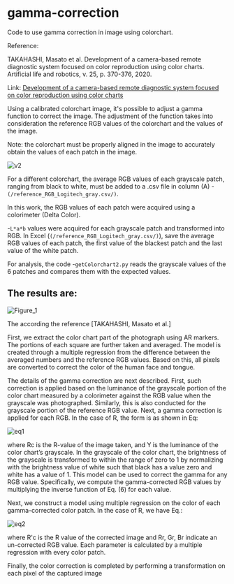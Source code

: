 # gamma-correction

Code to use gamma correction in image using colorchart.

Reference:

TAKAHASHI, Masato et al. Development of a camera-based remote diagnostic system focused on color reproduction using color charts. Artificial life and robotics, v. 25, p. 370-376, 2020.

Link: [Development of a camera-based remote diagnostic system focused on color reproduction using color charts](https://www.ncbi.nlm.nih.gov/pmc/articles/PMC7372208/)

Using a calibrated colorchart image, it's possible to adjust a gamma function to correct the image. The adjustment of the function takes into consideration the reference RGB values of the colorchart and the values of the image.

Note: the colorchart must be properly aligned in the image to accurately obtain the values of each patch in the image.

![v2](https://github.com/Photobiomedical-Instrumentation-Group/gamma-correction/assets/32850913/9f1a183e-3902-4aad-9a56-a5d022d66b24)


For a different colorchart, the average RGB values of each grayscale patch, ranging from black to white, must be added to a .csv file in column (A) -`(/reference_RGB_Logitech_gray.csv/)`.

In this work, the RGB values of each patch were acquired using a colorimeter (Delta Color). 

-`L*a*b` values were acquired for each grayscale patch and transformed into RGB.
In Excel (`(/reference_RGB_Logitech_gray.csv/)`), save the average RGB values of each patch, the first value of the blackest patch and the last value of the white patch.

For analysis, the code -`getColorchart2.py` reads the grayscale values of the 6 patches and compares them with the expected values.

## The results are:

![Figure_1](https://github.com/Photobiomedical-Instrumentation-Group/gamma-correction/assets/32850913/7af1f87b-3e88-4c3a-9389-c3f42e37b599)


The according the reference [TAKAHASHI, Masato et al.]

First, we extract the color chart part of the photograph using AR markers. The portions of each square are further taken and averaged. The model is created through a multiple regression from the difference between the averaged numbers and the reference RGB values. Based on this, all pixels are converted to correct the color of the human face and tongue.

The details of the gamma correction are next described. First, such correction is applied based on the luminance of the grayscale portion of the color chart measured by a colorimeter against the RGB value when the grayscale was photographed. Similarly, this is also conducted for the grayscale portion of the reference RGB value. Next, a gamma correction is applied for each RGB. In the case of R, the form is as shown in Eq:


![eq1](https://github.com/Photobiomedical-Instrumentation-Group/gamma-correction/assets/32850913/49261cd3-c92b-4a1b-b774-36e08afbf8bb)


where Rc is the R-value of the image taken, and Y is the luminance of the color chart’s grayscale. In the grayscale of the color chart, the brightness of the grayscale is transformed to within the range of zero to 1 by normalizing with the brightness value of white such that black has a value zero and white has a value of 1. This model can be used to correct the gamma for any RGB value. Specifically, we compute the gamma-corrected RGB values by multiplying the inverse function of Eq. (6) for each value.

Next, we construct a model using multiple regression on the color of each gamma-corrected color patch. In the case of R, we have Eq.:

![eq2](https://github.com/Photobiomedical-Instrumentation-Group/gamma-correction/assets/32850913/a07c060f-3d53-4ce1-b0c0-b13e62ba0222)


where R'c is the R value of the corrected image and Rr, Gr, Br indicate an un-corrected RGB value. Each parameter is calculated by a multiple regression with every color patch.

Finally, the color correction is completed by performing a transformation on each pixel of the captured image

